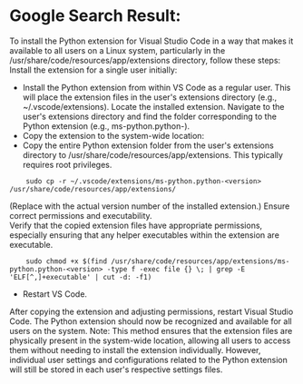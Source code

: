 # Google Search Result:

To install the Python extension for Visual Studio Code in a way that makes it available to all users on a Linux system, particularly in the /usr/share/code/resources/app/extensions directory, follow these steps:  
Install the extension for a single user initially:  
- Install the Python extension from within VS Code as a regular user. This will place the extension files in the user's extensions directory (e.g., ~/.vscode/extensions). Locate the installed extension.
Navigate to the user's extensions directory and find the folder corresponding to the Python extension (e.g., ms-python.python-<version>).
- Copy the extension to the system-wide location:
- Copy the entire Python extension folder from the user's extensions directory to /usr/share/code/resources/app/extensions. This typically requires root privileges.

```
    sudo cp -r ~/.vscode/extensions/ms-python.python-<version> /usr/share/code/resources/app/extensions/
```
(Replace <version> with the actual version number of the installed extension.) Ensure correct permissions and executability.  
Verify that the copied extension files have appropriate permissions, especially ensuring that any helper executables within the extension are executable.


```
    sudo chmod +x $(find /usr/share/code/resources/app/extensions/ms-python.python-<version> -type f -exec file {} \; | grep -E 'ELF[^,]+executable' | cut -d: -f1)
```
- Restart VS Code.
  
After copying the extension and adjusting permissions, restart Visual Studio Code. The Python extension should now be recognized and available for all users on the system.
Note: This method ensures that the extension files are physically present in the system-wide location, allowing all users to access them without needing to install the extension individually. However, individual user settings and configurations related to the Python extension will still be stored in each user's respective settings files.
